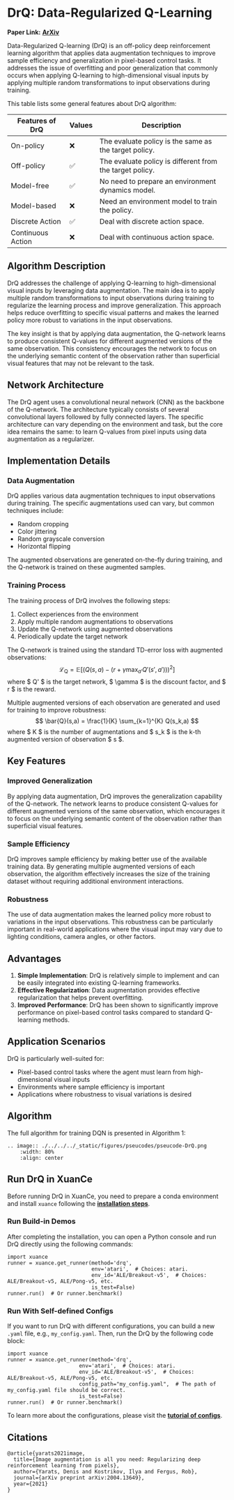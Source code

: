 # DrQ: Data-Regularized Q-Learning

**Paper Link:** [**ArXiv**](https://arxiv.org/abs/2004.13649)

Data-Regularized Q-learning (DrQ) is an off-policy deep reinforcement learning algorithm that applies data augmentation techniques to improve sample efficiency and generalization in pixel-based control tasks. It addresses the issue of overfitting and poor generalization that commonly occurs when applying Q-learning to high-dimensional visual inputs by applying multiple random transformations to input observations during training.

This table lists some general features about DrQ algorithm:

| Features of DrQ     | Values | Description                                              |
|---------------------|--------|----------------------------------------------------------|
| On-policy           | ❌      | The evaluate policy is the same as the target policy.    |
| Off-policy          | ✅      | The evaluate policy is different from the target policy. | 
| Model-free          | ✅      | No need to prepare an environment dynamics model.        | 
| Model-based         | ❌      | Need an environment model to train the policy.           | 
| Discrete Action     | ✅      | Deal with discrete action space.                         |   
| Continuous Action   | ❌      | Deal with continuous action space.                       |

## Algorithm Description

DrQ addresses the challenge of applying Q-learning to high-dimensional visual inputs by leveraging data augmentation. The main idea is to apply multiple random transformations to input observations during training to regularize the learning process and improve generalization. This approach helps reduce overfitting to specific visual patterns and makes the learned policy more robust to variations in the input observations.

The key insight is that by applying data augmentation, the Q-network learns to produce consistent Q-values for different augmented versions of the same observation. This consistency encourages the network to focus on the underlying semantic content of the observation rather than superficial visual features that may not be relevant to the task.

## Network Architecture

The DrQ agent uses a convolutional neural network (CNN) as the backbone of the Q-network. The architecture typically consists of several convolutional layers followed by fully connected layers. The specific architecture can vary depending on the environment and task, but the core idea remains the same: to learn Q-values from pixel inputs using data augmentation as a regularizer.

## Implementation Details

### Data Augmentation

DrQ applies various data augmentation techniques to input observations during training. The specific augmentations used can vary, but common techniques include:
- Random cropping
- Color jittering
- Random grayscale conversion
- Horizontal flipping

The augmented observations are generated on-the-fly during training, and the Q-network is trained on these augmented samples.

### Training Process

The training process of DrQ involves the following steps:
1. Collect experiences from the environment
2. Apply multiple random augmentations to observations
3. Update the Q-network using augmented observations
4. Periodically update the target network

The Q-network is trained using the standard TD-error loss with augmented observations:
$$
\mathcal{L}_{\text{Q}} = \mathbb{E}[(Q(s,a) - (r + \gamma \max_{a'} Q'(s',a')))^2]
$$
where $ Q' $ is the target network, $ \gamma $ is the discount factor, and $ r $ is the reward.

Multiple augmented versions of each observation are generated and used for training to improve robustness:
$$
\bar{Q}(s,a) = \frac{1}{K} \sum_{k=1}^{K} Q(s_k,a)
$$
where $ K $ is the number of augmentations and $ s_k $ is the k-th augmented version of observation $ s $.

## Key Features

### Improved Generalization

By applying data augmentation, DrQ improves the generalization capability of the Q-network. The network learns to produce consistent Q-values for different augmented versions of the same observation, which encourages it to focus on the underlying semantic content of the observation rather than superficial visual features.

### Sample Efficiency

DrQ improves sample efficiency by making better use of the available training data. By generating multiple augmented versions of each observation, the algorithm effectively increases the size of the training dataset without requiring additional environment interactions.

### Robustness

The use of data augmentation makes the learned policy more robust to variations in the input observations. This robustness can be particularly important in real-world applications where the visual input may vary due to lighting conditions, camera angles, or other factors.

## Advantages

1. **Simple Implementation**: DrQ is relatively simple to implement and can be easily integrated into existing Q-learning frameworks.
2. **Effective Regularization**: Data augmentation provides effective regularization that helps prevent overfitting.
3. **Improved Performance**: DrQ has been shown to significantly improve performance on pixel-based control tasks compared to standard Q-learning methods.

## Application Scenarios

DrQ is particularly well-suited for:
- Pixel-based control tasks where the agent must learn from high-dimensional visual inputs
- Environments where sample efficiency is important
- Applications where robustness to visual variations is desired

## Algorithm
The full algorithm for training DQN is presented in Algorithm 1:
```{eval-rst}
.. image:: ./../../../_static/figures/pseucodes/pseucode-DrQ.png
    :width: 80%
    :align: center
```

## Run DrQ in XuanCe

Before running DrQ in XuanCe, you need to prepare a conda environment and install ``xuance`` following 
the [**installation steps**](./../../usage/installation.rst#install-xuance).

### Run Build-in Demos

After completing the installation, you can open a Python console and run DrQ directly using the following commands:

```python3
import xuance
runner = xuance.get_runner(method='drq',
                           env='atari',  # Choices: atari.
                           env_id='ALE/Breakout-v5',  # Choices: ALE/Breakout-v5, ALE/Pong-v5, etc.
                           is_test=False)
runner.run()  # Or runner.benchmark()
```

### Run With Self-defined Configs

If you want to run DrQ with different configurations, you can build a new ``.yaml`` file, e.g., ``my_config.yaml``.
Then, run the DrQ by the following code block:

```python3
import xuance
runner = xuance.get_runner(method='drq',
                       env='atari',  # Choices: atari.
                       env_id='ALE/Breakout-v5',  # Choices: ALE/Breakout-v5, ALE/Pong-v5, etc.
                       config_path="my_config.yaml",  # The path of my_config.yaml file should be correct.
                       is_test=False)
runner.run()  # Or runner.benchmark()
```

To learn more about the configurations, please visit the 
[**tutorial of configs**](./../../api/configs/configuration_examples.rst).

## Citations

```{code-block} bash
@article{yarats2021image,
  title={Image augmentation is all you need: Regularizing deep reinforcement learning from pixels},
  author={Yarats, Denis and Kostrikov, Ilya and Fergus, Rob},
  journal={arXiv preprint arXiv:2004.13649},
  year={2021}
}
```
